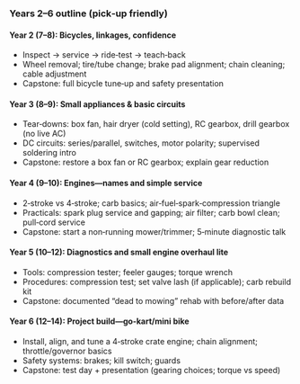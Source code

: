 ### Years 2–6 outline (pick‑up friendly)

#### Year 2 (7–8): Bicycles, linkages, confidence
- Inspect → service → ride‑test → teach‑back
- Wheel removal; tire/tube change; brake pad alignment; chain cleaning; cable adjustment
- Capstone: full bicycle tune‑up and safety presentation

#### Year 3 (8–9): Small appliances & basic circuits
- Tear‑downs: box fan, hair dryer (cold setting), RC gearbox, drill gearbox (no live AC)
- DC circuits: series/parallel, switches, motor polarity; supervised soldering intro
- Capstone: restore a box fan or RC gearbox; explain gear reduction

#### Year 4 (9–10): Engines—names and simple service
- 2‑stroke vs 4‑stroke; carb basics; air‑fuel‑spark‑compression triangle
- Practicals: spark plug service and gapping; air filter; carb bowl clean; pull‑cord service
- Capstone: start a non‑running mower/trimmer; 5‑minute diagnostic talk

#### Year 5 (10–12): Diagnostics and small engine overhaul lite
- Tools: compression tester; feeler gauges; torque wrench
- Procedures: compression test; set valve lash (if applicable); carb rebuild kit
- Capstone: documented “dead to mowing” rehab with before/after data

#### Year 6 (12–14): Project build—go‑kart/mini bike
- Install, align, and tune a 4‑stroke crate engine; chain alignment; throttle/governor basics
- Safety systems: brakes; kill switch; guards
- Capstone: test day + presentation (gearing choices; torque vs speed)

